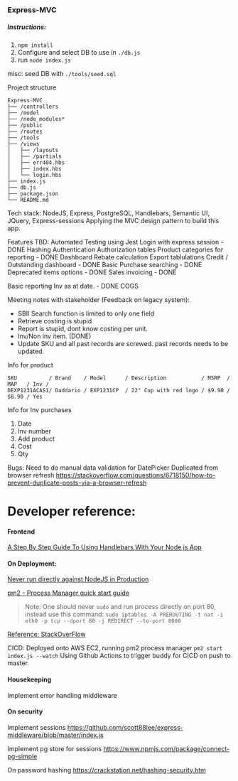 ### Express-MVC

##### Instructions:
1. `npm install`
2. Configure and select DB to use in `./db.js`
3. run `node index.js`

misc: seed DB with `./tools/seed.sql`

Project structure
```
Express-MVC
├── /controllers
├── /model
├── /node_modules*
├── /public
├── /routes
├── /tools
├── /views
│   ├── /layouts
│   ├── /partials
│   ├── err404.hbs
│   ├── index.hbs
│   └── login.hbs
├── index.js
├── db.js
├── package.json
└── README.md
```

Tech stack:
NodeJS, Express, PostgreSQL, Handlebars, Semantic UI, JQuery, Express-sessions
Applying the MVC design pattern to build this app.

Features TBD: 
Automated Testing using Jest
Login with express session - DONE
Hashing Authentication
Authorization tables
Product categories for reporting - DONE
Dashboard 
Rebate calculation
Export tablulations
Credit / Outstanding dashboard - DONE
Basic Purchase searching - DONE
Deprecated items options - DONE
Sales invoicing - DONE

Basic reporting
Inv as at date. - DONE
COGS


Meeting notes with stakeholder (Feedback on legacy system):
* SBII Search function is limited to only one field
* Retrieve costing is stupid
* Report is stupid, dont know costing per unit.
* Inv/Non inv item. (DONE)
* Update SKU and all past records are screwed. past records needs to be updated.

Info for product
```
SKU          / Brand    / Model      / Description           / MSRP  / MAP   / Inv /
DEXP1231ACAS1/ Daddario / EXP1231CP  / 22" Cup with red logo / $9.90 / $8.90 / Yes
```

Info for Inv purchases
1. Date
2. Inv number
3. Add product
4. Cost
5. Qty

Bugs:
Need to do manual data validation for DatePicker
Duplicated from browser refresh
https://stackoverflow.com/questions/6718150/how-to-prevent-duplicate-posts-via-a-browser-refresh

# Developer reference:

#### Frontend
[A Step By Step Guide To Using Handlebars With Your Node js App](https://medium.com/@waelyasmina/a-guide-into-using-handlebars-with-your-express-js-application-22b944443b65)

#### On Deployment:

[Never run directly against NodeJS in Production](https://www.freecodecamp.org/news/you-should-never-ever-run-directly-against-node-js-in-production-maybe-7fdfaed51ec6/)

[pm2 - Process Manager quick start guide](https://pm2.keymetrics.io/docs/usage/quick-start/)

> Note: One should never `sudo` and run process directly on port 80, instead use this command:
`sudo iptables -A PREROUTING -t nat -i eth0 -p tcp --dport 80 -j REDIRECT --to-port 8080`

[Reference: StackOverFlow](https://stackoverflow.com/questions/44911171/running-node-app-via-pm2-on-port-80)

CICD:
Deployed onto AWS EC2, running pm2 process manager
`pm2 start index.js --watch`
Using Github Actions to trigger buddy for CICD on push to master.

#### Housekeeping
Implement error handling middleware


#### On security
Implement sessions
https://github.com/scott88lee/express-middleware/blob/master/index.js

Implement pg store for sessions
https://www.npmjs.com/package/connect-pg-simple

On password hashing
https://crackstation.net/hashing-security.htm
